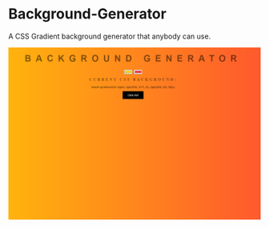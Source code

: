 # Background-Generator
 A CSS Gradient background generator that anybody can use.
 
![IMG](IMG.PNG)
